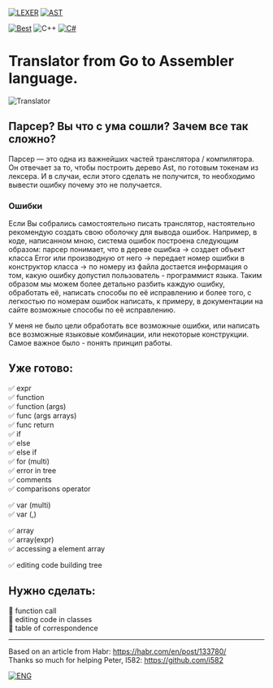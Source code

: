 
[![LEXER](https://img.shields.io/badge/<<%20LEXER-9cf)](https://github.com/VasilevMaxim/TranslatorGo)
[![AST](https://img.shields.io/badge/AST%20>>-9cf)](https://github.com/VasilevMaxim/TranslatorGo)  


[![Best](https://img.shields.io/badge/The%20best%20TRANSLATOR-GO-blue)](https://github.com/VasilevMaxim/TranslatorGo)
![C++](https://img.shields.io/badge/Code%20-C++-blue)
[![C#](https://img.shields.io/badge/Code%20Style-C%23-blueviolet)](https://docs.microsoft.com/en-us/dotnet/standard/design-guidelines/index?redirectedfrom=MSDN)

# Translator from Go to Assembler language.   


![Translator](https://sun9-37.userapi.com/c858032/v858032731/1890f7/F0RMRY0Npr4.jpg "GO")


## Парсер? Вы что с ума сошли? Зачем все так сложно?

Парсер — это одна из важнейших частей транслятора / компилятора. Он отвечает за то, чтобы построить дерево Ast, по готовым токенам из лексера. И в случаи, если этого сделать не получится, то необходимо вывести ошибку почему это не получается.

### Ошибки

Если Вы собрались самостоятельно писать транслятор, настоятельно рекомендую создать свою оболочку для вывода ошибок. Например, в коде, написанном мною, система ошибок построена следующим образом: парсер понимает, что в дереве ошибка -> создает объект класса Error или производную от него -> передает номер ошибки в конструктор класса -> по номеру из файла достается информация о том, какую ошибку допустил пользователь - программист языка. Таким образом мы можем более детально разбить каждую ошибку, обработать её, написать способы по её исправлению и более того, с легкостью по номерам ошибок написать, к примеру, в документации на сайте возможные способы по её исправлению.



У меня не было цели обработать все возможные ошибки, или написать все возможные языковые комбинации, или некоторые конструкции. Самое важное было - понять принцип работы. 

## Уже готово:
:white_check_mark: expr       
:white_check_mark: function       
:white_check_mark: function (args)      
:white_check_mark: func (args arrays)        
:white_check_mark: func return   
:white_check_mark: if   
:white_check_mark: else   
:white_check_mark: else if    
:white_check_mark: for (multi)    
:white_check_mark: error in tree    
:white_check_mark: comments       
:white_check_mark: comparisons operator  

:white_check_mark: var (multi)         
:white_check_mark: var (,)     

:white_check_mark: array    
:white_check_mark: array(expr)     
:white_check_mark: accessing a element array     
       
:white_check_mark: editing code building tree 

## Нужно сделать:
   
:black_square_button: function call    
:black_square_button: editing code in classes       
:black_square_button: table of correspondence     

 
____

Based on an article from Habr: https://habr.com/en/post/133780/     
Thanks so much for helping Peter, I582: https://github.com/i582      
    
[![ENG](https://img.shields.io/badge/ENG%20>>-9cf)](https://github.com/VasilevMaxim/TranslatorGo)
